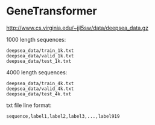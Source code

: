 # GeneTransformer

http://www.cs.virginia.edu/~jjl5sw/data/deepsea_data.gz

1000 length sequences:

    deepsea_data/train_1k.txt
    deepsea_data/valid_1k.txt
    deepsea_data/test_1k.txt


4000 length sequences:

    deepsea_data/train_4k.txt
    deepsea_data/valid_4k.txt
    deepsea_data/test_4k.txt
    
    
txt file line format:

    sequence,label1,label2,label3,...,label919
